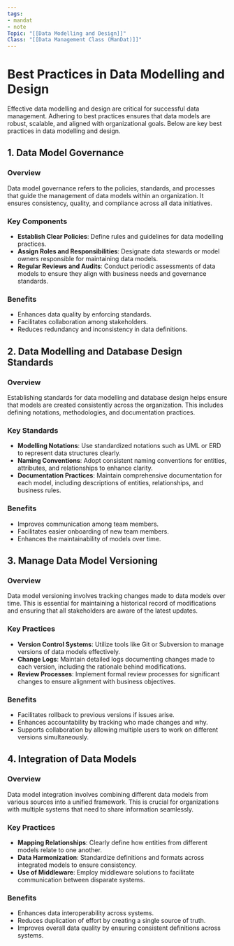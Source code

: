 ```yaml
---
tags:
- mandat
- note
Topic: "[[Data Modelling and Design]]"
Class: "[[Data Management Class (ManDat)]]"
---
```



# Best Practices in Data Modelling and Design

Effective data modelling and design are critical for successful data management. Adhering to best practices ensures that data models are robust, scalable, and aligned with organizational goals. Below are key best practices in data modelling and design.

## 1. Data Model Governance

### Overview
Data model governance refers to the policies, standards, and processes that guide the management of data models within an organization. It ensures consistency, quality, and compliance across all data initiatives.

### Key Components
- **Establish Clear Policies**: Define rules and guidelines for data modelling practices.
- **Assign Roles and Responsibilities**: Designate data stewards or model owners responsible for maintaining data models.
- **Regular Reviews and Audits**: Conduct periodic assessments of data models to ensure they align with business needs and governance standards.

### Benefits
- Enhances data quality by enforcing standards.
- Facilitates collaboration among stakeholders.
- Reduces redundancy and inconsistency in data definitions.

## 2. Data Modelling and Database Design Standards

### Overview
Establishing standards for data modelling and database design helps ensure that models are created consistently across the organization. This includes defining notations, methodologies, and documentation practices.

### Key Standards
- **Modelling Notations**: Use standardized notations such as UML or ERD to represent data structures clearly.
- **Naming Conventions**: Adopt consistent naming conventions for entities, attributes, and relationships to enhance clarity.
- **Documentation Practices**: Maintain comprehensive documentation for each model, including descriptions of entities, relationships, and business rules.

### Benefits
- Improves communication among team members.
- Facilitates easier onboarding of new team members.
- Enhances the maintainability of models over time.

## 3. Manage Data Model Versioning

### Overview
Data model versioning involves tracking changes made to data models over time. This is essential for maintaining a historical record of modifications and ensuring that all stakeholders are aware of the latest updates.

### Key Practices
- **Version Control Systems**: Utilize tools like Git or Subversion to manage versions of data models effectively.
- **Change Logs**: Maintain detailed logs documenting changes made to each version, including the rationale behind modifications.
- **Review Processes**: Implement formal review processes for significant changes to ensure alignment with business objectives.

### Benefits
- Facilitates rollback to previous versions if issues arise.
- Enhances accountability by tracking who made changes and why.
- Supports collaboration by allowing multiple users to work on different versions simultaneously.

## 4. Integration of Data Models

### Overview
Data model integration involves combining different data models from various sources into a unified framework. This is crucial for organizations with multiple systems that need to share information seamlessly.

### Key Practices
- **Mapping Relationships**: Clearly define how entities from different models relate to one another.
- **Data Harmonization**: Standardize definitions and formats across integrated models to ensure consistency.
- **Use of Middleware**: Employ middleware solutions to facilitate communication between disparate systems.

### Benefits
- Enhances data interoperability across systems.
- Reduces duplication of effort by creating a single source of truth.
- Improves overall data quality by ensuring consistent definitions across systems.
